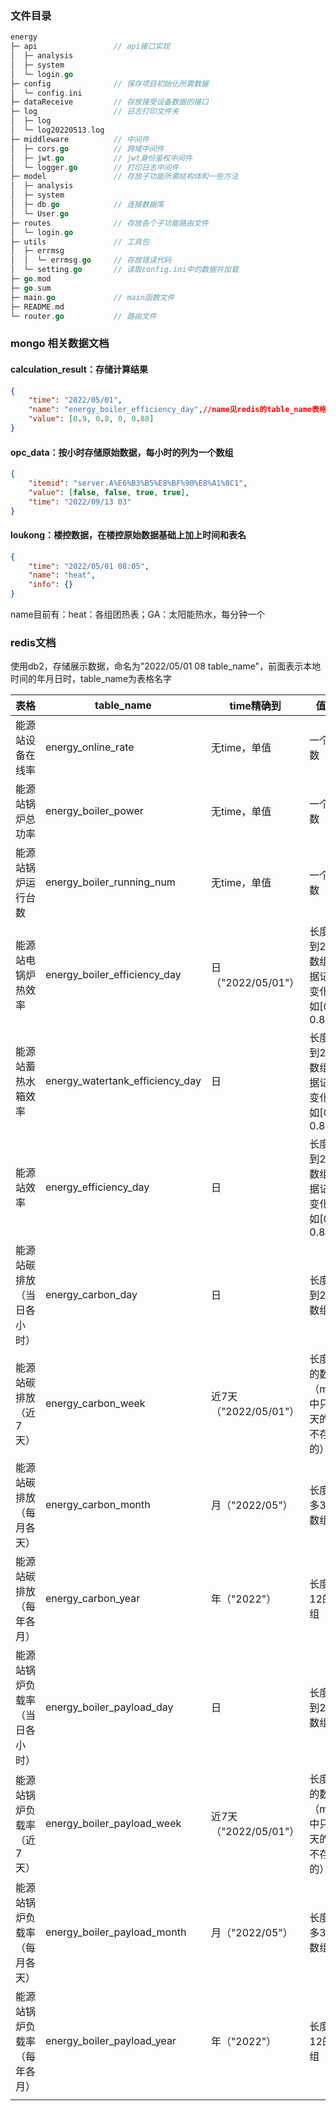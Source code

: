 ### 文件目录

```go
energy                 
├─ api                 // api接口实现
│  ├─ analysis         
│  ├─ system           
│  └─ login.go         
├─ config              // 保存项目初始化所需数据
│  └─ config.ini       
├─ dataReceive         // 存放接受设备数据的接口
├─ log                 // 日志打印文件夹
│  ├─ log              
│  └─ log20220513.log  
├─ middleware          // 中间件
│  ├─ cors.go          // 跨域中间件
│  ├─ jwt.go           // jwt身份鉴权中间件
│  └─ logger.go        // 打印日志中间件
├─ model               // 存放子功能所需结构体和一些方法
│  ├─ analysis         
│  ├─ system           
│  ├─ db.go            // 连接数据库
│  └─ User.go          
├─ routes              // 存放各个子功能路由文件 
│  └─ login.go         
├─ utils               // 工具包
│  ├─ errmsg           
│  │  └─ errmsg.go     // 存放错误代码
│  └─ setting.go       // 读取config.ini中的数据并加载
├─ go.mod              
├─ go.sum              
├─ main.go             // main函数文件
├─ README.md           
└─ router.go           // 路由文件
```

### mongo 相关数据文档

#### calculation_result：存储计算结果
```json
{
    "time": "2022/05/01",
    "name": "energy_boiler_efficiency_day",//name见redis的table_name表格
    "value": [0.9, 0.8, 0, 0.88]
}
```

#### opc_data：按小时存储原始数据，每小时的列为一个数组

```json
{
    "itemid": "server.A%E6%B3%B5%E8%BF%90%E8%A1%8C1",
    "value": [false, false, true, true],
    "time": "2022/09/13 03"
}
```

#### loukong：楼控数据，在楼控原始数据基础上加上时间和表名

```json
{
	"time": "2022/05/01 08:05",
	"name": "heat",
    "info": {}
}
```

name目前有：heat：各组团热表；GA：太阳能热水，每分钟一个

### redis文档

使用db2，存储展示数据，命名为"2022/05/01 08 table_name"，前面表示本地时间的年月日时，table_name为表格名字

| 表格                           | table_name                      | time精确到            | 值格式                                                  |
| ------------------------------ | ------------------------------- | --------------------- | ------------------------------------------------------- |
| 能源站设备在线率               | energy_online_rate              | 无time，单值          | 一个浮点数                                              |
| 能源站锅炉总功率               | energy_boiler_power             | 无time，单值          | 一个浮点数                                              |
| 能源站锅炉运行台数             | energy_boiler_running_num       | 无time，单值          | 一个浮点数                                              |
| 能源站电锅炉热效率             | energy_boiler_efficiency_day    | 日（"2022/05/01"）    | 长度为0到23的数组（根据记录值变化），如[0.9, 0.8, 0...] |
| 能源站蓄热水箱效率             | energy_watertank_efficiency_day | 日                    | 长度为0到23的数组（根据记录值变化），如[0.9, 0.8, 0...] |
| 能源站效率                     | energy_efficiency_day           | 日                    | 长度为0到23的数组（根据记录值变化），如[0.9, 0.8, 0...] |
| 能源站碳排放（当日各小时）     | energy_carbon_day               | 日                    | 长度为0到23的数组                                       |
| 能源站碳排放（近7天）          | energy_carbon_week              | 近7天（"2022/05/01"） | 长度为7的数组（mongo中只存当天的值，不存每周的）        |
| 能源站碳排放（每月各天）       | energy_carbon_month             | 月（"2022/05"）       | 长度为最多31的数组                                      |
| 能源站碳排放（每年各月）       | energy_carbon_year              | 年（"2022"）          | 长度为12的数组                                          |
| 能源站锅炉负载率（当日各小时） | energy_boiler_payload_day       | 日                    | 长度为0到23的数组                                       |
| 能源站锅炉负载率（近7天）      | energy_boiler_payload_week      | 近7天（"2022/05/01"） | 长度为7的数组（mongo中只存当天的值，不存每周的）        |
| 能源站锅炉负载率（每月各天）   | energy_boiler_payload_month     | 月（"2022/05"）       | 长度为最多31的数组                                      |
| 能源站锅炉负载率（每年各月）   | energy_boiler_payload_year      | 年（"2022"）          | 长度为12的数组                                          |
|                                |                                 |                       |                                                         |

